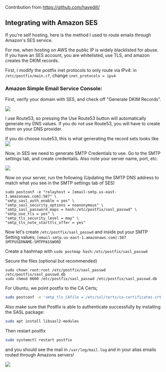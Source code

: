 Contribution from https://github.com/havedill/

## Integrating with Amazon SES

If you're self hosting, here is the method I used to route emails through Amazon's SES service. 

For me, when hosting on AWS the public IP is widely blacklisted for abuse. If you have an SES account, you are whitelisted, use TLS, and amazon creates the DKIM records.

First, I modify the postfix inet protocols to only route via IPv4: in `/etc/postfix/main.cf`, change `inet_protocols = ipv4`

### Amazon Simple Email Service Console:

First, verify your domain with SES, and check off "Generate DKIM Records".

<img src=https://i.imgur.com/9KeIlhA.png>

I use Route53, so pressing the Use Route53 button will automatically generate my DNS values. If you do not use Route53, you will have to create them on your DNS provider.

If you do choose route53, this is what generating the record sets looks like
<img src=https://i.imgur.com/8FSHehx.png>

Now, in SES we need to generate SMTP Credentials to use. Go to the SMTP settings tab, and create credentails. Also note your server name, port, etc.

<img src=https://i.imgur.com/FcFjrCO.png>

Now on your server, run the following (Updating the SMTP DNS address to match what you see in the SMTP settings tab of SES)
```
sudo postconf -e "relayhost = [email-smtp.us-east-1.amazonaws.com]:587" \
"smtp_sasl_auth_enable = yes" \
"smtp_sasl_security_options = noanonymous" \
"smtp_sasl_password_maps = hash:/etc/postfix/sasl_passwd" \
"smtp_use_tls = yes" \
"smtp_tls_security_level = may" \
"smtp_tls_note_starttls_offer = yes"
```

Now let's create `/etc/postfix/sasl_passwd` and inside put your SMTP Setting values;
`[email-smtp.us-east-1.amazonaws.com]:587 SMTPUSERNAME:SMTPPASSWORD`

Create a hashmap with `sudo postmap hash:/etc/postfix/sasl_passwd`

Secure the files (optional but recommended)
```
sudo chown root:root /etc/postfix/sasl_passwd /etc/postfix/sasl_passwd.db
sudo chmod 0600 /etc/postfix/sasl_passwd /etc/postfix/sasl_passwd.db
```

For Ubuntu, we point postfix to the CA Certs;

```bash
sudo postconf -e 'smtp_tls_CAfile = /etc/ssl/certs/ca-certificates.crt'
```

Also make sure that Postfix is able to authenticate successfully by installing the SASL package:

```bash
sudo apt install libsasl2-modules
```

Then restart postfix 

```bash
sudo systemctl restart postfix
``` 

and you should see the mail in `/var/log/mail.log` and in your alias emails routed through Amazons servers!

<img src=https://i.imgur.com/0qLiqmH.png>
